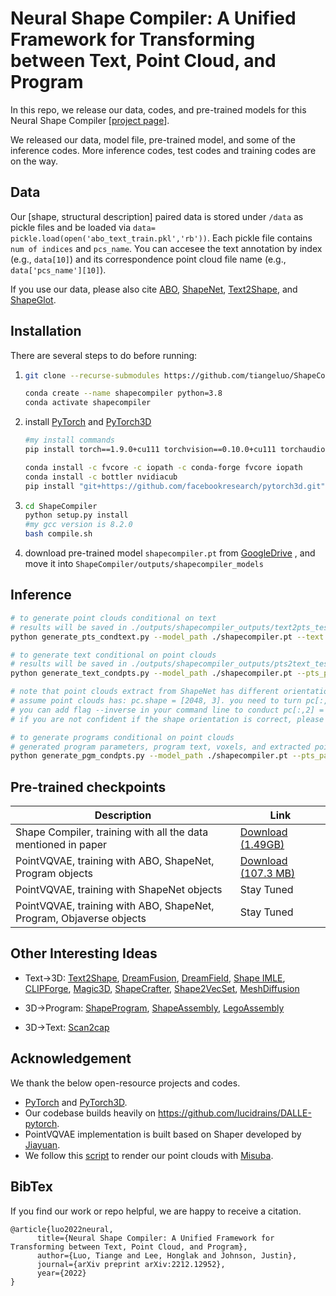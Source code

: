# Neural Shape Compiler: A Unified Framework for Transforming between Text, Point Cloud, and Program

In this repo, we release our data, codes, and pre-trained models for this Neural Shape Compiler [[project page](https://tiangeluo.github.io/projectpages/shapecompiler.html)]. 



We released our data, model file, pre-trained model, and some of the inference codes. More inference codes, test codes and training codes are on the way. 

## Data

Our [shape, structural description] paired data is stored under `/data` as pickle files and be loaded via `data= pickle.load(open('abo_text_train.pkl','rb'))`. Each pickle file contains `num of indices` and `pcs_name`. You can accesee the text annotation by index (e.g., `data[10]`) and its correspondence point cloud file name (e.g., `data['pcs_name'][10]`). 

If you use our data, please also cite [ABO](https://arxiv.org/abs/2110.06199), [ShapeNet](https://arxiv.org/abs/1512.03012), [Text2Shape](http://text2shape.stanford.edu/), and [ShapeGlot](https://arxiv.org/abs/1905.02925).



## Installation

There are several steps to do before running:

1. ```sh
   git clone --recurse-submodules https://github.com/tiangeluo/ShapeCompiler.git
   
   conda create --name shapecompiler python=3.8
   conda activate shapecompiler
   ```

2. install [PyTorch](https://pytorch.org/get-started/locally/) and [PyTorch3D](https://pytorch3d.org/)

   ```sh
   #my install commands
   pip install torch==1.9.0+cu111 torchvision==0.10.0+cu111 torchaudio==0.9.0 -f https://download.pytorch.org/whl/torch_stable.html
   
   conda install -c fvcore -c iopath -c conda-forge fvcore iopath
   conda install -c bottler nvidiacub
   pip install "git+https://github.com/facebookresearch/pytorch3d.git"
   ```

   

3. ```sh
   cd ShapeCompiler
   python setup.py install
   #my gcc version is 8.2.0
   bash compile.sh
   ```

4. download pre-trained model `shapecompiler.pt` from [GoogleDrive](https://drive.google.com/file/d/1Y__4AIMmrM9ECasWw5w0qJiE_DjxjmwW/view?usp=sharing) , and move it into `ShapeCompiler/outputs/shapecompiler_models`

## Inference

```bash
# to generate point clouds conditional on text
# results will be saved in ./outputs/shapecompiler_outputs/text2pts_test1
python generate_pts_condtext.py --model_path ./shapecompiler.pt --text 'a chair has armrests, with slats between legs' --save_name 'test1' 

# to generate text conditional on point clouds
# results will be saved in ./outputs/shapecompiler_outputs/pts2text_test1
python generate_text_condpts.py --model_path ./shapecompiler.pt --pts_path './assets/example_chair.ply' --save_name 'test1' 

# note that point clouds extract from ShapeNet has different orientation as we train ShapeCompiler
# assume point clouds has: pc.shape = [2048, 3]. you need to turn pc[:,2] = -1*pc[:,2]
# you can add flag --inverse in your command line to conduct pc[:,2] = -1*pc[:,2] 
# if you are not confident if the shape orientation is correct, please visualize ./assets/example_chair.ply

# to generate programs conditional on point clouds
# generated program parameters, program text, voxels, and extracted point clouds will be saved in ./outputs/shapecompiler_outputs/pts2pgm_test1
python generate_pgm_condpts.py --model_path ./shapecompiler.pt --pts_path './assets/example_chair.ply' --save_name 'test1' 

```



## Pre-trained checkpoints

| Description                                                  | Link                                                         |
| ------------------------------------------------------------ | ------------------------------------------------------------ |
| Shape Compiler, training with all the data mentioned in paper | [Download (1.49GB)](https://drive.google.com/file/d/1Y__4AIMmrM9ECasWw5w0qJiE_DjxjmwW/view?usp=sharing) |
| PointVQVAE, training with ABO, ShapeNet, Program objects     | [Download (107.3 MB)](https://drive.google.com/file/d/1Y1PSnSukRwub1tJRix4NEO3_aKl-Xx65/view?usp=share_link) |
| PointVQVAE, training with ShapeNet objects                   | Stay Tuned                                                   |
| PointVQVAE, training with ABO, ShapeNet, Program, Objaverse objects | Stay Tuned                                                   |



## Other Interesting Ideas

- Text->3D: [Text2Shape](http://text2shape.stanford.edu/), [DreamFusion](https://dreamfusion3d.github.io/), [DreamField](https://ajayj.com/dreamfields), [Shape IMLE](https://github.com/liuzhengzhe/Towards-Implicit-Text-Guided-Shape-Generation), [CLIPForge](https://github.com/AutodeskAILab/Clip-Forge), [Magic3D](https://deepimagination.cc/Magic3D/), [ShapeCrafter](https://arxiv.org/abs/2207.09446), [Shape2VecSet](https://arxiv.org/abs/2301.11445), [MeshDiffusion](https://openreview.net/pdf?id=0cpM2ApF9p6)

- 3D->Program: [ShapeProgram](http://shape2prog.csail.mit.edu/), [ShapeAssembly](https://github.com/rkjones4/ShapeAssembly), [LegoAssembly](https://cs.stanford.edu/~rcwang/projects/lego_manual/)

- 3D->Text: [Scan2cap](https://arxiv.org/abs/2012.02206)

## Acknowledgement
We thank the below open-resource projects and codes.

- [PyTorch](https://www.github.com/pytorch/pytorch) and [PyTorch3D](https://github.com/facebookresearch/pytorch3d).
- Our codebase builds heavily on https://github.com/lucidrains/DALLE-pytorch. 
- PointVQVAE implementation is built based on Shaper developed by [Jiayuan](https://github.com/Jiayuan-Gu).
- We follow this [script](https://github.com/zekunhao1995/PointFlowRenderer) to render our point clouds with [Misuba](http://www.mitsuba-renderer.org/).

## BibTex
If you find our work or repo helpful, we are happy to receive a citation.

```
@article{luo2022neural,
      title={Neural Shape Compiler: A Unified Framework for Transforming between Text, Point Cloud, and Program},
      author={Luo, Tiange and Lee, Honglak and Johnson, Justin},
      journal={arXiv preprint arXiv:2212.12952},
      year={2022}
}
```
